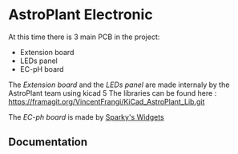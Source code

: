 # AstroPlant Electronic

At this time there is 3 main PCB in the project:

* Extension board
* LEDs panel
* EC-pH board

The *Extension board* and the *LEDs panel* are made internaly by the AstroPlant team using kicad 5
The libraries can be found here : https://framagit.org/VincentFrangi/KiCad_AstroPlant_Lib.git

The *EC-ph board* is made by [Sparky's Widgets](https://www.sparkyswidgets.com/)

## Documentation